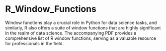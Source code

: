 # R_Window_Functions
Window functions play a crucial role in Python for data science tasks, and similarly, R also offers a suite of window functions that are highly significant in the realm of data science. The accompanying PDF provides a comprehensive list of R window functions, serving as a valuable resource for professionals in the field.
